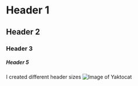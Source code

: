 # Header 1
## Header 2
### Header 3
##### Header 5

I created different header sizes
![Image of Yaktocat](https://octodex.github.com/images/yaktocat.png)
